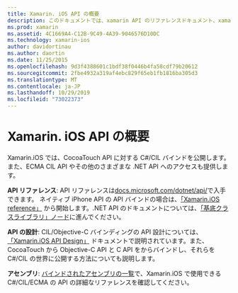 ```yaml
---
title: Xamarin. iOS API の概要
description: このドキュメントでは、xamarin API のリファレンスドキュメント、xamarin の iOS API の設計について説明するガイド、および Xamarin 開発で使用できるアセンブリの一覧を紹介します。
ms.prod: xamarin
ms.assetid: 4C1669A4-C12B-9C49-4A39-9046576D10DC
ms.technology: xamarin-ios
author: davidortinau
ms.author: daortin
ms.date: 11/25/2015
ms.openlocfilehash: 9d3f4388601c1bdf38f0446b4fa58cdf79b20612
ms.sourcegitcommit: 2fbe4932a319af4ebc829f65eb1fb1816ba305d3
ms.translationtype: MT
ms.contentlocale: ja-JP
ms.lasthandoff: 10/29/2019
ms.locfileid: "73022373"
---
```

# <a name="xamarinios-api-overview"></a>Xamarin. iOS API の概要

Xamarin.iOS では、CocoaTouch API に対する C#/CIL バインドを公開します。また、ECMA CIL API やその他のさまざまな .NET API へのアクセスも提供します。

 **API リファレンス**: API リファレンスは[docs.microsoft.com/dotnet/api/](https://docs.microsoft.com/dotnet/api/)で入手できます。 ネイティブ iPhone API の API バインドの場合は、[「Xamarin.iOS reference」](https://docs.microsoft.com/dotnet/api/?view=xamarin-ios-sdk-12) から開始します。.NET API のドキュメントについては、[「基底クラスライブラリ」ノード](https://docs.microsoft.com/dotnet/api/?view=xamarinios-10.8)に進んでください。

 **API の設計**: CIL/Objective-C バインディングの API 設計については、[「Xamarin.iOS API Design」](~/ios/internals/api-design/index.md) ドキュメントで説明されています。また、CocoaTouch から Objective-C API と C API をからバインドし、それらを C#/CIL の世界に公開する方法についても説明します。

 **アセンブリ**: [バインドされたアセンブリの一覧](~/cross-platform/internals/available-assemblies.md)で、Xamarin.iOS で使用できる C#/CIL/ECMA の API の詳細なリファレンスを確認してください。
